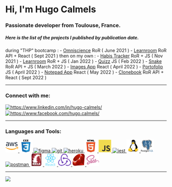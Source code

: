 <h1>Hi, I'm Hugo Calmels</h1>
<h3>Passionate developer from Toulouse, France.</h3>
<h5>Here is the list of the projects I published by publication date.</h5>
  during "THP" bootcamp :
    - <a href="https://thp-omniscience.herokuapp.com/">Omniscience</a> RoR ( June 2021 )
    - <a href="https://learnroom-v2.netlify.app/">Learnroom</a> RoR API + React ( Sept 2021 )
  then on my own : 
    - <a href="https://github.com/HugoCalmels/RailsIntermediate_Eventbrite">Habis Tracker</a> RoR + JS ( Nov 2021 )
    - <a href="https://habits-tracker-plus.herokuapp.com/">Learnroom</a> RoR + JS  ( Jan 2022 )
    - <a href="https://quizz-js-plus.netlify.app/">Quizz</a> JS ( Feb 2022 )
    - <a href="https://snake-plus.netlify.app/">Snake</a> RoR API + JS ( March 2022 )
    - <a href="https://image-app-plus.netlify.app">Images App</a> React ( April 2022 )
    - <a href="https://www.portofolio-hugo-calmels.com/">Portofolio</a> JS ( April 2022 )
     - <a href="https://github.com/HugoCalmels/react-notepad">Notepad App</a> React ( May 2022 )
    - <a href="https://clonebook-super.netlify.app/">Clonebook</a> RoR API + React ( Sept 2022 )
   
<hr/>
<h3 align="left">Connect with me:</h3>
<p align="left">
<a href="https://linkedin.com/in/https://www.linkedin.com/in/hugo-calmels/" target="blank"><img align="center" src="https://raw.githubusercontent.com/rahuldkjain/github-profile-readme-generator/master/src/images/icons/Social/linked-in-alt.svg" alt="https://www.linkedin.com/in/hugo-calmels/" height="30" width="40" /></a>
<a href="https://fb.com/https://www.facebook.com/hugo.calmels/" target="blank"><img align="center" src="https://raw.githubusercontent.com/rahuldkjain/github-profile-readme-generator/master/src/images/icons/Social/facebook.svg" alt="https://www.facebook.com/hugo.calmels/" height="30" width="40" /></a>
</p>
<hr/>
<h3 align="left">Languages and Tools:</h3>
<p align="left"> <a href="https://aws.amazon.com" target="_blank" rel="noreferrer"> <img src="https://raw.githubusercontent.com/devicons/devicon/master/icons/amazonwebservices/amazonwebservices-original-wordmark.svg" alt="aws" width="40" height="40"/> </a> <a href="https://www.w3schools.com/css/" target="_blank" rel="noreferrer"> <img src="https://raw.githubusercontent.com/devicons/devicon/master/icons/css3/css3-original-wordmark.svg" alt="css3" width="40" height="40"/> </a> <a href="https://www.figma.com/" target="_blank" rel="noreferrer"> <img src="https://www.vectorlogo.zone/logos/figma/figma-icon.svg" alt="figma" width="40" height="40"/> </a> <a href="https://git-scm.com/" target="_blank" rel="noreferrer"> <img src="https://www.vectorlogo.zone/logos/git-scm/git-scm-icon.svg" alt="git" width="40" height="40"/> </a> <a href="https://heroku.com" target="_blank" rel="noreferrer"> <img src="https://www.vectorlogo.zone/logos/heroku/heroku-icon.svg" alt="heroku" width="40" height="40"/> </a> <a href="https://www.w3.org/html/" target="_blank" rel="noreferrer"> <img src="https://raw.githubusercontent.com/devicons/devicon/master/icons/html5/html5-original-wordmark.svg" alt="html5" width="40" height="40"/> </a> <a href="https://developer.mozilla.org/en-US/docs/Web/JavaScript" target="_blank" rel="noreferrer"> <img src="https://raw.githubusercontent.com/devicons/devicon/master/icons/javascript/javascript-original.svg" alt="javascript" width="40" height="40"/> </a> <a href="https://jestjs.io" target="_blank" rel="noreferrer"> <img src="https://www.vectorlogo.zone/logos/jestjsio/jestjsio-icon.svg" alt="jest" width="40" height="40"/> </a> <a href="https://www.linux.org/" target="_blank" rel="noreferrer"> <img src="https://raw.githubusercontent.com/devicons/devicon/master/icons/linux/linux-original.svg" alt="linux" width="40" height="40"/> </a> <a href="https://www.postgresql.org" target="_blank" rel="noreferrer"> <img src="https://raw.githubusercontent.com/devicons/devicon/master/icons/postgresql/postgresql-original-wordmark.svg" alt="postgresql" width="40" height="40"/> </a> <a href="https://postman.com" target="_blank" rel="noreferrer"> <img src="https://www.vectorlogo.zone/logos/getpostman/getpostman-icon.svg" alt="postman" width="40" height="40"/> </a> <a href="https://rubyonrails.org" target="_blank" rel="noreferrer"> <img src="https://raw.githubusercontent.com/devicons/devicon/master/icons/rails/rails-original-wordmark.svg" alt="rails" width="40" height="40"/> </a> <a href="https://reactjs.org/" target="_blank" rel="noreferrer"> <img src="https://raw.githubusercontent.com/devicons/devicon/master/icons/react/react-original-wordmark.svg" alt="react" width="40" height="40"/> </a> <a href="https://redux.js.org" target="_blank" rel="noreferrer"> <img src="https://raw.githubusercontent.com/devicons/devicon/master/icons/redux/redux-original.svg" alt="redux" width="40" height="40"/> </a> <a href="https://www.ruby-lang.org/en/" target="_blank" rel="noreferrer"> <img src="https://raw.githubusercontent.com/devicons/devicon/master/icons/ruby/ruby-original.svg" alt="ruby" width="40" height="40"/> </a> <a href="https://sass-lang.com" target="_blank" rel="noreferrer"> <img src="https://raw.githubusercontent.com/devicons/devicon/master/icons/sass/sass-original.svg" alt="sass" width="40" height="40"/> </a> </p
<br/>
<hr/>
<img src="https://github-readme-codewars-stats.herokuapp.com/api/?username=HugoCalmels&card&colormode=dark_mode"></img>
